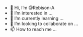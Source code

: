- 👋 Hi, I’m @Rebison-A
- 👀 I’m interested in ...
- 🌱 I’m currently learning ...
- 💞️ I’m looking to collaborate on ...
- 📫 How to reach me ...

<!---
Rebison-A/Rebison-A is a ✨ special okk✨ repository because its `README.md` (this file) appears on your GitHub profile.
You can click the Preview link to take a look at your changes.
--->

